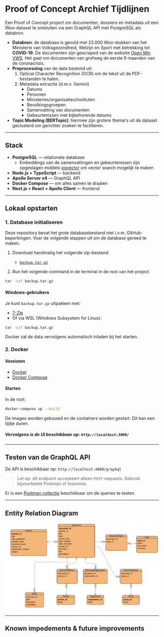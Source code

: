 # Proof of Concept Archief Tijdlijnen

Een Proof of Concept project om documenten, dossiers en metadata uit een Woo-dataset te ontsluiten via een GraphQL API met PostgreSQL als databron. 

- **Databron**: de database is gevuld met 23.000 Woo-stukken van het Ministerie van Volksgezondheid, Welzijn en Sport met betrekking tot **COVID-19**. De documenten zijn gescraped van de website [Open Min VWS](https://open.minvws.nl/thema/covid-19). Het gaat om documenten van grofweg de eerste 9 maanden van de coronacrisis. 
- **Preprocessing** van de data bestond uit:
  1. Optical Character Recognition (OCR) om de tekst uit de PDF-bestanden te halen.
  2. Metadata extractie (d.m.v. Gemini)
      - Datums
      - Personen
      - Ministeries/organisaties/instituten
      - Bevolkingsgroepen
      - Samenvatting van documenten
      - Gebeurtenissen met bijbehorende datums
- **Topic Modeling (BERTopic)**: hiermee zijn grotere thema's uit de dataset geclusterd om gerichter zoeken te faciliteren. 

---

## Stack
- **PostgreSQL** — relationele database
  - Embeddings van de samenvattingen en gebeurtenissen zijn opgeslagen middels [pgvector](https://github.com/pgvector/pgvector) om vector search mogelijk te maken
- **Node.js + TypeScript** — backend
- **Apollo Server v4** — GraphQL API
- **Docker Compose** — om alles samen te draaien
- **Next.js + React + Apollo Client** — frontend

---

## Lokaal opstarten 

### 1. Database initialiseren

Deze repository bevat het grote databasebestand niet i.v.m. GitHub-beperkingen. Voer de volgende stappen uit om de database gereed te maken.

1. Download handmatig het volgende zip-bestand:
   - [`backup.tar.gz`](https://drive.google.com/file/d/196vlV4oMzBOSBPj2NSLHCe1KnVZc7yWZ/view?usp=sharing)

2. Run het volgende command in de terminal in de root van het project

```bash
tar -xzf backup.tar.gz
```

#### Windows-gebruikers

Je kunt `backup.tar.gz` uitpakken met:

- [7-Zip](https://www.7-zip.org/)
- Of via WSL (Windows Subsystem for Linux):

```bash
tar -xzf backup.tar.gz
```

Docker zal de data vervolgens automatisch inladen bij het starten.


### 2. Docker

#### Vereisten

- [Docker](https://www.docker.com/products/docker-desktop/)
- [Docker Compose](https://docs.docker.com/compose/install/)

#### Starten

In de root:

```bash
docker-compose up --build
```
De images worden gebouwd en de containers worden gestart. Dit kan een tijdje duren.

##### Vervolgens is de UI beschikbaar op: `http://localhost:3000/`

---
## Testen van de GraphQL API

De API is beschikbaar op: `http://localhost:4000/graphql`

> Let op: dit endpoint accepteert alleen `POST`-requests. Gebruik bijvoorbeeld Postman of Insomnia.

Er is een [Postman collectie](https://speeding-crater-347082.postman.co/workspace/My-Workspace~516996a4-6fa7-485b-804f-0a7dba594bcf/collection/30911572-2066d047-230b-4aa2-b4d5-5fe843c9219b?action=share&creator=30911572) beschikbaar om de queries te testen.

---

## Entity Relation Diagram

![ERD](ERD.png)

---
## Known impedements & future improvements
